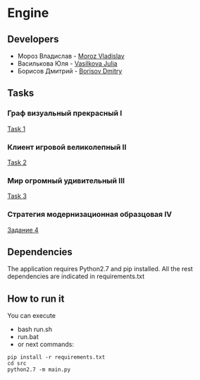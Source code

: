 # Engine

## Developers

+ Мороз Владислав - [Moroz Vladislav](https://github.com/MorozVladislav)
+ Василькова Юля - [Vasilkova Julia](https://github.com/JuliaVasilkova)
+ Борисов Дмитрий - [Borisov Dmitry](https://github.com/stalkerboray)

## Tasks
### Граф визуальный прекрасный I
[Task 1](tasks/task_1.md)
### Клиент игровой великолепный II
[Task 2](tasks/task_2.md)
### Мир огромный удивительный III
[Task 3](tasks/task_3.md)
### Стратегия модернизационная образцовая IV
[Задание 4](tasks/task_4.md)

## Dependencies
The application requires Python2.7 and pip installed. All the rest dependencies are indicated in requirements.txt

## How to run it
You can execute
  - bash run.sh
  - run.bat
  - or next commands:
```
pip install -r requirements.txt
cd src
python2.7 -m main.py
```